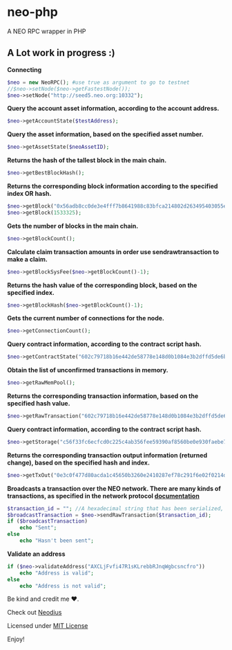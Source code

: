 # neo-php
A NEO RPC wrapper in PHP

## A Lot work in progress :)

**Connecting**
```php
$neo = new NeoRPC(); #use true as argument to go to testnet
//$neo->setNode($neo->getFastestNode());
$neo->setNode("http://seed5.neo.org:10332");
```

**Query the account asset information, according to the account address.**

```php
$neo->getAccountState($testAddress);
```

**Query the asset information, based on the specified asset number.**

```php
$neo->getAssetState($neoAssetID);
```

**Returns the hash of the tallest block in the main chain.**

```php
$neo->getBestBlockHash();
```

**Returns the corresponding block information according to the specified index OR hash.**
```php
$neo->getBlock("0x56adb8cc0de3e4fff7b8641988c83bfca214802d263495403055efdd437234c4");
$neo->getBlock(1533325);
```

**Gets the number of blocks in the main chain.**

```php
$neo->getBlockCount();
```

**Calculate claim transaction amounts in order use sendrawtransaction to make a claim.**

```php
$neo->getBlockSysFee($neo->getBlockCount()-1);
```

**Returns the hash value of the corresponding block, based on the specified index.**

```php
$neo->getBlockHash($neo->getBlockCount()-1);
```

**Gets the current number of connections for the node.**

```php
$neo->getConnectionCount();
```

**Query contract information, according to the contract script hash.**

```php
$neo->getContractState("602c79718b16e442de58778e148d0b1084e3b2dffd5de6b7b16cee7969282de7");
```

**Obtain the list of unconfirmed transactions in memory.**

```php
$neo->getRawMemPool();
```

**Returns the corresponding transaction information, based on the specified hash value.**

```php
$neo->getRawTransaction("602c79718b16e442de58778e148d0b1084e3b2dffd5de6b7b16cee7969282de7",true);
```

**Query contract information, according to the contract script hash.**

```php
$neo->getStorage("c56f33fc6ecfcd0c225c4ab356fee59390af8560be0e930faebe74a6daff7c9b");
```

**Returns the corresponding transaction output information (returned change), based on the specified hash and index.**

```php
$neo->getTxOut("0e3c0f477d80acda1c45650b3260e2410287ef78c291f6e02f0214daca2bd2cf",0);
```

**Broadcasts a transaction over the NEO network. There are many kinds of transactions, as specified in the network protocol [documentation](http://docs.neo.org/en-us/node/network-protocol.html)**
```php
$transaction_id = ""; //A hexadecimal string that has been serialized, after the signed transaction in the program.
$broadcastTransaction = $neo->sendRawTransaction($transaction_id);
if ($broadcastTransaction)
	echo "Sent";
else
	echo "Hasn't been sent";
```

**Validate an address**
```php
if ($neo->validateAddress("AXCLjFvfi47R1sKLrebbRJnqWgbcsncfro"))
	echo "Address is valid";
else
	echo "Address is not valid";
```

Be kind and credit me ❤️.

Check out [Neodius](https://github.com/ITSVision/Neodius)

Licensed under [MIT License](License)

Enjoy!
